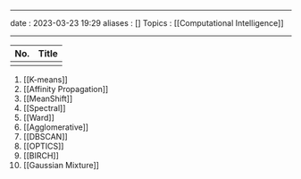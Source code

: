 ___
date : 2023-03-23 19:29
aliases : []
Topics : [[Computational Intelligence]]
___

| No. | Title |
| --- | ----- |
|     |       |[[Machine Learning]]
1. [[K-means]]
2. [[Affinity Propagation]]
3. [[MeanShift]]
4. [[Spectral]]
5. [[Ward]]
6. [[Agglomerative]]
7. [[DBSCAN]]
8. [[OPTICS]]
9. [[BIRCH]]
10. [[Gaussian Mixture]]